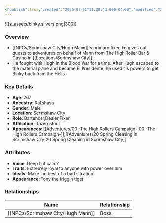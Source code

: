 ```yaml
---
{"publish":true,"created":"2025-07-21T11:30:43.000-04:00","modified":"2025-08-03T22:01:57.205-04:00","published":"2025-08-03T22:01:57.205-04:00","cssclasses":"","Age":"267","Ancestry":"Rakshasa","Gender":"Male","Location":["Scrimshaw City"],"Role":["Bartender","Dealer","Fixer"],"Affiliation":["Tavernstool"],"Appearances":["[[00 -The High Rollers Campaign-]]","[[20 Spring Cleaning in Scrimshaw City]]"]}
---
```



![[z_assets/binky_slivers.png|300]]

### Overview
- [[NPCs/Scrimshaw City/Hugh Mann]]'s primary fixer, he gives out quests to adventures on behalf of Mann from The High Roller Bar & Casino in [[Locations/Scrimshaw City]].
- He fought with Hugh in the Blood War for a time. After Hugh escaped to the material plane and became El Presidente, he used his powers to get Binky back from the Hells.

### Key Details
- **Age**: 267
- **Ancestry**: Rakshasa
- **Gender**: Male
- **Location**: Scrimshaw City
- **Role**: Bartender,Dealer,Fixer
- **Affiliation:** Tavernstool
- **Appearances:** [[Adventures/00 -The High Rollers Campaign-\|00 -The High Rollers Campaign-]],[[Adventures/20 Spring Cleaning in Scrimshaw City\|20 Spring Cleaning in Scrimshaw City]]

### Attributes
- **Voice**: Deep but calm?
- **Traits**: Extremely loyal to anyone with power over him
- **Ideals:** Make the best of a bad situation
- **Appearance**: Tony the friggin tiger

### Relationships

| Name          | Relationship |
| ------------- | ------------ |
| [[NPCs/Scrimshaw City/Hugh Mann]] | Boss         |
